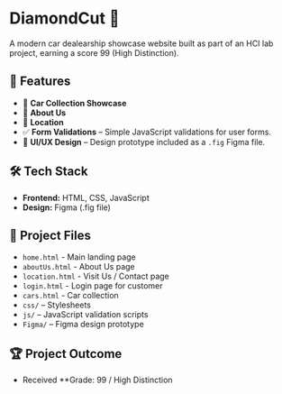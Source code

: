 # DiamondCut 💎 

A modern car dealearship showcase website built as part of an HCI lab project, earning a score 99 (High Distinction).

## 🌟 Features
- 🚗 **Car Collection Showcase** 
- 🏢 **About Us** 
- 📍 **Location**
- ✅ **Form Validations** – Simple JavaScript validations for user forms.  
- 🎨 **UI/UX Design** – Design prototype included as a `.fig` Figma file.

## 🛠 Tech Stack
- **Frontend:** HTML, CSS, JavaScript  
- **Design:** Figma (.fig file)

 ## 📂 Project Files
- `home.html` - Main landing page  
- `aboutUs.html` - About Us page  
- `location.html` - Visit Us / Contact page
- `login.html` - Login page for customer
- `cars.html` - Car collection
- `css/` – Stylesheets  
- `js/` – JavaScript validation scripts  
- `Figma/` – Figma design prototype


## 🏆 Project Outcome
- Received **Grade: 99 / High Distinction
